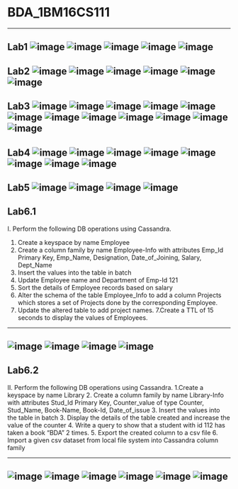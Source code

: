 # BDA_1BM16CS111
---
Lab1
![image](https://user-images.githubusercontent.com/37868833/94106250-a9594b00-fe58-11ea-9098-58ae2d627168.png)
![image](https://user-images.githubusercontent.com/37868833/94106254-ad856880-fe58-11ea-91f2-11bf9e2238fe.png)
![image](https://user-images.githubusercontent.com/37868833/94106257-b0805900-fe58-11ea-8cb9-75fa5f609006.png)
![image](https://user-images.githubusercontent.com/37868833/94106532-36040900-fe59-11ea-8fe7-6927e35c3fea.png)
![image](https://user-images.githubusercontent.com/37868833/94110821-d4e03380-fe60-11ea-8ef0-a47c5d86aedc.png)
---
Lab2
![image](https://user-images.githubusercontent.com/37868833/94795260-bba82b80-03fa-11eb-8a0b-2450b9147260.png)
![image](https://user-images.githubusercontent.com/37868833/94795269-be0a8580-03fa-11eb-84f6-3c5902ab9dfc.png)
![image](https://user-images.githubusercontent.com/37868833/94795272-c1057600-03fa-11eb-9c2a-790793b7ed1f.png)
![image](https://user-images.githubusercontent.com/37868833/94794716-e47bf100-03f9-11eb-8229-9999f4151f07.png)
![image](https://user-images.githubusercontent.com/37868833/94807284-1054a200-040d-11eb-9363-79e71d5976ad.png)
![image](https://user-images.githubusercontent.com/37868833/94807307-18acdd00-040d-11eb-97f7-2553ae2a9c32.png)
---
Lab3
![image](https://user-images.githubusercontent.com/37868833/95450446-edce0600-0983-11eb-9ad2-95290d94b0aa.png)
![image](https://user-images.githubusercontent.com/37868833/95450483-fb838b80-0983-11eb-883e-9a0966d72dd2.png)
![image](https://user-images.githubusercontent.com/37868833/95450537-0dfdc500-0984-11eb-8edc-d9a26620d617.png)
![image](https://user-images.githubusercontent.com/37868833/95450587-1d7d0e00-0984-11eb-9514-19009f922b5d.png)
![image](https://user-images.githubusercontent.com/37868833/95450651-35ed2880-0984-11eb-8efe-c68411d9f9e0.png)
![image](https://user-images.githubusercontent.com/37868833/95450721-53ba8d80-0984-11eb-9486-8bd56ce767d7.png)
![image](https://user-images.githubusercontent.com/37868833/95450781-6af97b00-0984-11eb-82b9-5e56f7956176.png)
![image](https://user-images.githubusercontent.com/37868833/95450838-8795b300-0984-11eb-9f5d-228cf12bf4c2.png)
![image](https://user-images.githubusercontent.com/37868833/95450895-9d0add00-0984-11eb-9240-67653fe28960.png)
![image](https://user-images.githubusercontent.com/37868833/95450977-c1ff5000-0984-11eb-91b0-45924b0f1e30.png)
![image](https://user-images.githubusercontent.com/37868833/98209576-2d791500-1f65-11eb-8978-a2897fc219f6.png)
![image](https://user-images.githubusercontent.com/37868833/98209590-34078c80-1f65-11eb-827a-e20352ab653f.png)
---
Lab4
![image](https://user-images.githubusercontent.com/37868833/96108807-a1db0e00-0efb-11eb-8599-6dd05da3f08f.png)
![image](https://user-images.githubusercontent.com/37868833/96108842-aef7fd00-0efb-11eb-8008-8b4a8b3b9627.png)
![image](https://user-images.githubusercontent.com/37868833/96108914-c33bfa00-0efb-11eb-8c36-7a135e901771.png)
![image](https://user-images.githubusercontent.com/37868833/96108990-d3ec7000-0efb-11eb-9b61-e90bb65277d6.png)
![image](https://user-images.githubusercontent.com/37868833/96109034-e1a1f580-0efb-11eb-978b-d4fdd8bba513.png)
![image](https://user-images.githubusercontent.com/37868833/96109078-ed8db780-0efb-11eb-84e1-dba87cb32356.png)
![image](https://user-images.githubusercontent.com/37868833/96111546-f469f980-0efe-11eb-884f-bcbbb67f7afd.png)
![image](https://user-images.githubusercontent.com/37868833/96111508-e61bdd80-0efe-11eb-8055-a7a2f11a9425.png)
---
Lab5
![image](https://user-images.githubusercontent.com/37868833/97568799-18543180-1a0d-11eb-9a33-b6882e851b54.png)
![image](https://user-images.githubusercontent.com/37868833/97568836-1ab68b80-1a0d-11eb-9632-a196b5ab1232.png)
![image](https://user-images.githubusercontent.com/37868833/97568858-1c804f00-1a0d-11eb-8662-c4746eb05e9c.png)
![image](https://user-images.githubusercontent.com/37868833/98209604-3964d700-1f65-11eb-8d5c-da40227ddc87.png)
---
Lab6.1
---

I. Perform the following  DB operations using Cassandra. 
1. Create  a keyspace by name Employee
2. Create a column family by name Employee-Info with attributes 
    Emp_Id Primary Key, Emp_Name, Designation, Date_of_Joining, Salary,   
    Dept_Name
3. Insert the values into the table in batch
3.  Update Employee name and Department of Emp-Id 121
4. Sort the details of Employee records based on salary
5. Alter the schema of the table Employee_Info to add a column Projects which stores a set of Projects done by the corresponding Employee.
6. Update the altered table to add project names.
7.Create a TTL of 15 seconds to display the values of Employees.

---
![image](https://user-images.githubusercontent.com/37868833/98233668-645f2300-1f85-11eb-8c0b-9348edce7cb9.png)
![image](https://user-images.githubusercontent.com/37868833/98233742-79d44d00-1f85-11eb-93d0-a0a10f636b2f.png)
![image](https://user-images.githubusercontent.com/37868833/98233879-9ec8c000-1f85-11eb-8573-97a10c85d587.png)
![image](https://user-images.githubusercontent.com/37868833/98233938-b43dea00-1f85-11eb-9f17-7528ac520162.png)
---
Lab6.2
---

II. Perform the following  DB operations using Cassandra.
1.Create  a keyspace by name Library
2. Create a column family by name Library-Info with attributes 
     Stud_Id Primary Key,
     Counter_value of type Counter,
    Stud_Name, Book-Name, Book-Id, Date_of_issue
3. Insert the values into the table in batch
3.  Display the details of the table created and increase the value of the counter 
4. Write a query to show that a student with id 112 has taken a book “BDA” 2 times.
5. Export the created column to a csv file
6. Import a given csv dataset from local file system into Cassandra column family

---
![image](https://user-images.githubusercontent.com/37868833/98232071-3547b200-1f83-11eb-91d4-254e21237959.png)
![image](https://user-images.githubusercontent.com/37868833/98232154-51e3ea00-1f83-11eb-9712-92f9b69b5606.png)
![image](https://user-images.githubusercontent.com/37868833/98232235-6c1dc800-1f83-11eb-8686-a23145a87929.png)
![image](https://user-images.githubusercontent.com/37868833/98232379-98394900-1f83-11eb-9db7-e5d3c33a8909.png)
![image](https://user-images.githubusercontent.com/37868833/98232693-f9f9b300-1f83-11eb-80d8-6d17b84df825.png)
![image](https://user-images.githubusercontent.com/37868833/98232552-cae34180-1f83-11eb-89cc-567fb3c119ab.png)
---
